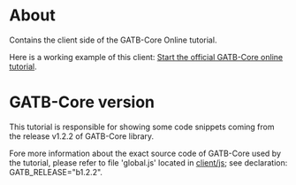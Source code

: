 # About

Contains the client side of the GATB-Core Online tutorial.

Here is a working example of this client: [Start the official GATB-Core online tutorial](http://gatb-core.gforge.inria.fr/training).

# GATB-Core version

This tutorial is responsible for showing some code snippets coming from the release v1.2.2 
of GATB-Core library. 

Fore more information about
the exact source code of GATB-Core used by the tutorial, please refer to file 'global.js'
located in [client/js](https://github.com/GATB/gatb-core-tuto/blob/master/client/js); see
declaration: GATB_RELEASE="b1.2.2".


